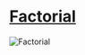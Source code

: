 # [Factorial](https://de.wikipedia.org/wiki/Fakult%C3%A4t_(Mathematik))

![Factorial](https://wikimedia.org/api/rest_v1/media/math/render/svg/b8f2db21649560c140f219b6ff57e2ff1b7b8b40)
